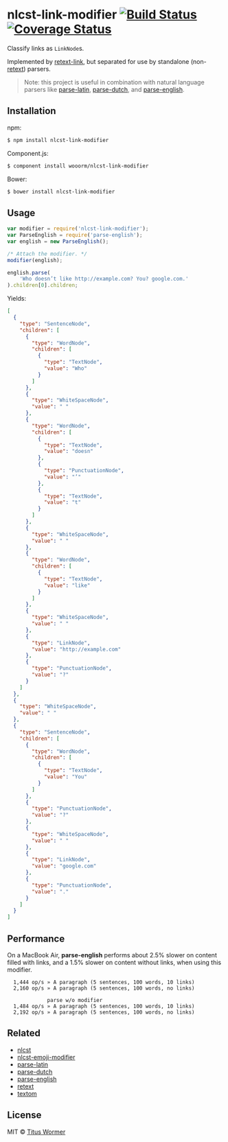 # nlcst-link-modifier [![Build Status](https://img.shields.io/travis/wooorm/nlcst-link-modifier.svg?style=flat)](https://travis-ci.org/wooorm/nlcst-link-modifier) [![Coverage Status](https://img.shields.io/coveralls/wooorm/nlcst-link-modifier.svg?style=flat)](https://coveralls.io/r/wooorm/nlcst-link-modifier?branch=master)

Classify links as `LinkNode`s.

Implemented by [retext-link](https://github.com/wooorm/retext-link), but separated for use by standalone (non-[retext](https://github.com/wooorm/retext)) parsers.

> Note: this project is useful in combination with natural language parsers like [parse-latin](https://github.com/wooorm/parse-latin), [parse-dutch](https://github.com/wooorm/parse-dutch), and [parse-english](https://github.com/wooorm/parse-english).

## Installation

npm:
```sh
$ npm install nlcst-link-modifier
```

Component.js:
```sh
$ component install wooorm/nlcst-link-modifier
```

Bower:
```sh
$ bower install nlcst-link-modifier
```

## Usage

```js
var modifier = require('nlcst-link-modifier');
var ParseEnglish = require('parse-english');
var english = new ParseEnglish();

/* Attach the modifier. */
modifier(english);

english.parse(
    'Who doesn’t like http://example.com? You? google.com.'
).children[0].children;
```

Yields:

```json
[
  {
    "type": "SentenceNode",
    "children": [
      {
        "type": "WordNode",
        "children": [
          {
            "type": "TextNode",
            "value": "Who"
          }
        ]
      },
      {
        "type": "WhiteSpaceNode",
        "value": " "
      },
      {
        "type": "WordNode",
        "children": [
          {
            "type": "TextNode",
            "value": "doesn"
          },
          {
            "type": "PunctuationNode",
            "value": "’"
          },
          {
            "type": "TextNode",
            "value": "t"
          }
        ]
      },
      {
        "type": "WhiteSpaceNode",
        "value": " "
      },
      {
        "type": "WordNode",
        "children": [
          {
            "type": "TextNode",
            "value": "like"
          }
        ]
      },
      {
        "type": "WhiteSpaceNode",
        "value": " "
      },
      {
        "type": "LinkNode",
        "value": "http://example.com"
      },
      {
        "type": "PunctuationNode",
        "value": "?"
      }
    ]
  },
  {
    "type": "WhiteSpaceNode",
    "value": " "
  },
  {
    "type": "SentenceNode",
    "children": [
      {
        "type": "WordNode",
        "children": [
          {
            "type": "TextNode",
            "value": "You"
          }
        ]
      },
      {
        "type": "PunctuationNode",
        "value": "?"
      },
      {
        "type": "WhiteSpaceNode",
        "value": " "
      },
      {
        "type": "LinkNode",
        "value": "google.com"
      },
      {
        "type": "PunctuationNode",
        "value": "."
      }
    ]
  }
]
```

## Performance

On a MacBook Air, **parse-english** performs about 2.5% slower on content filled with links, and a 1.5% slower on content without links, when using this modifier.

```
  1,444 op/s » A paragraph (5 sentences, 100 words, 10 links)
  2,160 op/s » A paragraph (5 sentences, 100 words, no links)

             parse w/o modifier
  1,484 op/s » A paragraph (5 sentences, 100 words, 10 links)
  2,192 op/s » A paragraph (5 sentences, 100 words, no links)
```

## Related

- [nlcst](https://github.com/wooorm/nlcst)
- [nlcst-emoji-modifier](https://github.com/wooorm/nlcst-emoji-modifier)
- [parse-latin](https://github.com/wooorm/parse-latin)
- [parse-dutch](https://github.com/wooorm/parse-dutch)
- [parse-english](https://github.com/wooorm/parse-english)
- [retext](https://github.com/wooorm/retext)
- [textom](https://github.com/wooorm/textom)

## License

MIT © [Titus Wormer](http://wooorm.com)
